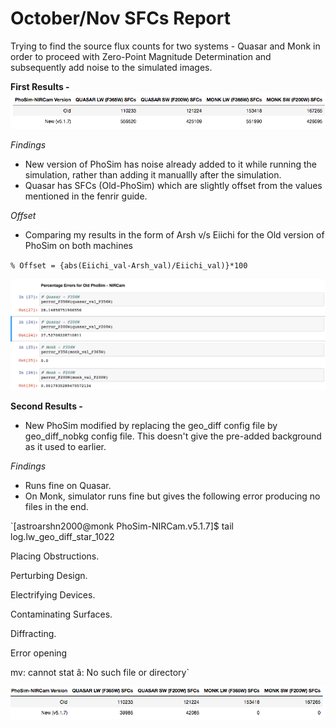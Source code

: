 # October/Nov SFCs Report 
Trying to find the source flux counts for two systems - Quasar and Monk in order to proceed with Zero-Point Magnitude Determination and subsequently add noise to the simulated images.

**First Results -**
![alt text](https://github.com/astroarshn2000/JWST-PhoSim-NIRCam/blob/master/SFCs_Scripts/Quasar%20vs%20Monk%20SFC%20Comparison.png)

*Findings*
- New version of PhoSim has noise already added to it while running the simulation, rather than adding it manuallly after the simulation.
- Quasar has SFCs (Old-PhoSim) which are slightly offset from the values mentioned in the fenrir guide.

*Offset*
- Comparing my results in the form of Arsh v/s Eiichi for the Old version of PhoSim on both machines

` % Offset = {abs(Eiichi_val-Arsh_val)/Eiichi_val)}*100 `

![alt text](https://github.com/astroarshn2000/JWST-PhoSim-NIRCam/blob/master/SFCs_Scripts/Percentage%20Errors%20-%20Old%20PhoSim-NIRCam%20.png)


**Second Results -**
- New PhoSim modified by replacing the geo_diff config file by geo_diff_nobkg config file. This doesn't give the pre-added background as it used to earlier.

*Findings*
- Runs fine on Quasar. 
- On Monk, simulator runs fine but gives the following error producing no files in the end.

`[astroarshn2000@monk PhoSim-NIRCam.v5.1.7]$ tail log.lw_geo_diff_star_1022 

Placing Obstructions.

Perturbing Design.

Electrifying Devices.

Contaminating Surfaces.

Diffracting.

Error opening 

mv: cannot stat â: No such file or directory`

![alt text](https://github.com/astroarshn2000/JWST-PhoSim-NIRCam/blob/master/SFCs_Scripts/NoBkg%20Quasar%20vs%20Monk%20SFC%20Comparison.png)
